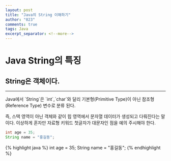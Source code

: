 ```yaml
---
layout: post
title: "Java의 String 이해하기"
author: "023"
comments: true
tags: Java
excerpt_separator: <!--more-->
---
```

# Java String의 특징
## String은 객체이다.
<hr>
 Java에서 `String`은 `int`,`char`와 달리 기본형(Primitive Type)이 아닌 참조형(Reference Type) 변수로 분류 된다.
 
즉, 스택 영역이 아닌 객체와 같이 힙 영역에서 문자열 데이터가 생성되고 다뤄진다는 말이다.
이상하게 혼자만 자료형 키워드 첫글자가  대문자인 점을 예의 주시해야 한다.
```java
int age = 35;
String name = "홍길동";
```
{% highlight java %}
int age = 35;
String name = "홍길동";
{% endhighlight %}

